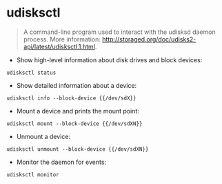 # udisksctl

> A command-line program used to interact with the udisksd daemon process.
> More information: <http://storaged.org/doc/udisks2-api/latest/udisksctl.1.html>.

- Show high-level information about disk drives and block devices:

`udisksctl status`

- Show detailed information about a device:

`udisksctl info --block-device {{/dev/sdX}}`

- Mount a device and prints the mount point:

`udisksctl mount --block-device {{/dev/sdXN}}`

- Unmount a device:

`udisksctl unmount --block-device {{/dev/sdXN}}`

- Monitor the daemon for events:

`udisksctl monitor`
